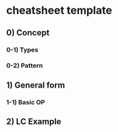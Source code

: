 # cheatsheet template 

## 0) Concept

### 0-1) Types

### 0-2) Pattern

## 1) General form

### 1-1) Basic OP

## 2) LC Example
